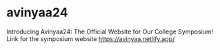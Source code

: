 # avinyaa24
Introducing Avinyaa24: The Official Website for Our College Symposium!
Link for the symposium website
https://avinyaa.netlify.app/

